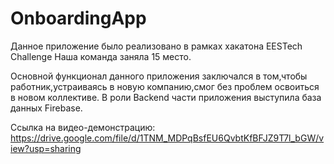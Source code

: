 # OnboardingApp

Данное приложение было реализовано в рамках хакатона EESTech Challenge
Наша команда заняла 15 место.

Основной функционал данного приложения заключался в том,чтобы работник,устраиваясь в новую компанию,смог без проблем освоиться в новом коллективе.
В роли Backend части приложения выступила база данных Firebase.

Ссылка на видео-демонстрацию:
https://drive.google.com/file/d/1TNM_MDPqBsfEU6QvbtKfBFJZ9T7l_bGW/view?usp=sharing


